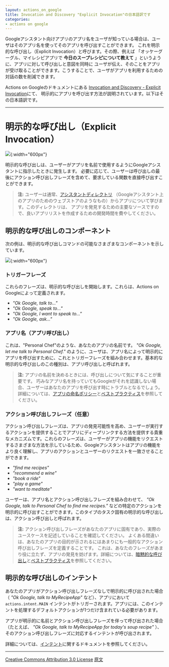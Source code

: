 ```yaml
---
layout: actions_on_google
title: Invocation and Discovery "Explicit Invocation"の日本語訳です
categories:
- actions on google
---
```

Googleアシスタント向けアプリのアプリ名をユーザが知っている場合は、ユーザはそのアプリ名を使ってそのアプリを呼び出すことができます。
これを明示的な呼び出し（Explicit Invocation）と呼びます。その際、例えば
「オッケーグーグル、マイレシピアプリで **今日のスープレシピについて教えて** 」というように、アプリに対して呼び出しと意図を同時に
ユーザが伝え、そのことをアプリが受け取ることができます。こうすることで、ユーザがアプリを利用するための対話の数を削減できます。

Actions on Googleのドキュメントにある
[Invocation and Discovery - Explicit Invocation](https://developers.google.com/actions/discovery/explicit)にて、
明示的にアプリを呼び出す方法が説明されています。以下はその日本語訳です。

---
# 明示的な呼び出し（Explicit Invocation）

![](https://developers.google.com/actions/images/explicit-invocation.png){:width="600px"}

明示的な呼び出しは、ユーザーがアプリを名前で使用するようにGoogleアシスタントに指示したときに発生します。
必要に応じて、ユーザーは呼び出しの最後にアクション呼び出しフレーズを含めて、要求している関数を直接呼び出すことができます。

> **注:** ユーザーは通常、[アシスタントディレクトリ](https://developers.google.com/actions/distribute/directory)
（Googleアシスタント上のアプリのためのウェブストアのようなもの）からアプリについて学びます。このディレクトリは、
アプリを発見するための主要なソースですので、良いアプリリストを作成するための開発時間を費やしてください。

## 明示的な呼び出しのコンポーネント

次の例は、明示的な呼び出しコマンドの可能なさまざまなコンポーネントを示しています。

![](https://developers.google.com/actions/images/explicit-invocation-grammar.png){:width="600px"}

### トリガーフレーズ

これらのフレーズは、明示的な呼び出しを開始します。これらは、Actions on Googleによって定義されます。

* _"Ok Google, talk to..."_
* _"Ok Google, speak to..."_
* _"Ok Google, I want to speak to..."_
* _"Ok Google, ask..."_

### アプリ名（アプリ呼び出し）

これは、"Personal Chef"のような、あなたのアプリの名前です。 _"Ok Google, let me talk to Personal Chef."_ のように、ユーザは、アプリ名によって明示的にアプリを呼び出すために、これとトリガーフレーズを組み合わせます。基本的な明示的な呼び出しのこの種別は、アプリ呼び出しと呼ばれます。

> **注:** アプリの名前を決めるときには、呼び出しについて気にすることが重要です。
巧みなアプリ名を持っていてもGoogleがそれを認識しない場合、ユーザーはあなたのアプリを呼び出す時にトラブルとなるでしょう。
詳細については、[アプリの命名ポリシー](https://developers.google.com/actions/policies/general-policies#naming_directory_listing_and_promotion)と[ベストプラクティス](https://developers.google.com/actions/discovery/checklist)を参照してください。

### アクション呼び出しフレーズ（任意）

アクション呼び出しフレーズは、アプリの発見可能性を高め、ユーザーが実行するアクションを提供することでアプリにディープリンクする方法を提供する貴重なメカニズムです。これらのフレーズは、ユーザーがアプリの機能をリクエストするさまざまな方法を示しているため、Googleアシスタントはアプリの機能をより良く理解し、アプリのアクションとユーザーのリクエストを一致させることができます。

* _"find me recipes"_
* _"recommend a wine"_
* _"book a ride"_
* _"play a game"_
* _"want to meditate"_

ユーザーは、アプリ名とアクション呼び出しフレーズを組み合わせて、 _"Ok Google, talk to Personal Chef to find me recipes."_ などの特定のアクションを明示的に呼び出すことができます。このタイプのタスク固有の明示的な呼び出しは、アクション呼び出しと呼ばれます。

> **注:** アクション呼び出しフレーズがあなたのアプリに固有であり、実際のユースケースを記述していることを確認してください。
よくある間違いは、あなたのアプリの目的が示されるにはあまりにも一般的なアクション呼び出しフレーズを定義することです。
これは、あなたのフレーズがあまり役に立たず、アプリの発見を妨げます。詳細については、[暗黙的な呼び出し](https://developers.google.com/actions/discovery/implicit#writing_useful_action_invocation_phrases)と[ベストプラクティス](https://developers.google.com/actions/discovery/checklist)を参照してください。

## 明示的な呼び出しのインテント

あなたのアプリがアクション呼び出しフレーズなしで明示的に呼び出された場合（ _"Ok Google, talk to MyRecipeApp"_ など）、アプリにおいて `actions.intent.MAIN` インテントがトリガーされます。アプリには、このインテントを処理するデフォルトアクションが1つだけ含まれている必要があります。

アプリが明示的に名前とアクション呼び出しフレーズを伴って呼び出された場合（たとえば、 _"Ok Google, talk to MyRecipeApp for today's soup recipe"_ ）、そのアクション呼び出しフレーズに対応するインテントが呼び出されます。

詳細については、[インテント](https://developers.google.com/actions/reference/rest/intents)に関するドキュメントを参照してください。

---

[Creative Commons Attribution 3.0 License](http://creativecommons.org/licenses/by/3.0/)
[原文](https://developers.google.com/actions/discovery/explicit)
